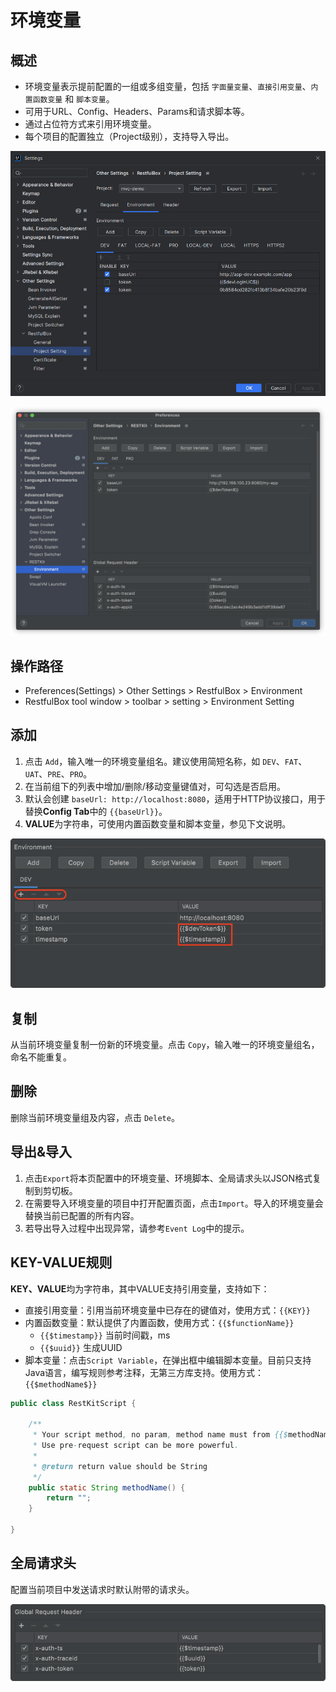 # 环境变量

## 概述

- 环境变量表示提前配置的一组或多组变量，包括 `字面量变量`、`直接引用变量`、`内置函数变量` 和 `脚本变量`。
- 可用于URL、Config、Headers、Params和请求脚本等。
- 通过占位符方式来引用环境变量。
- 每个项目的配置独立（Project级别），支持导入导出。

![3.x新版本](vx_images/100504719258471.png)

![旧版本](vx_images/563431415233361.png)

## 操作路径

- Preferences(Settings) > Other Settings > RestfulBox > Environment
- RestfulBox tool window > toolbar > setting > Environment Setting

## 添加

1. 点击 `Add`，输入唯一的环境变量组名。建议使用简短名称，如 `DEV`、`FAT`、`UAT`、`PRE`、`PRO`。
2. 在当前组下的列表中增加/删除/移动变量键值对，可勾选是否启用。
3. 默认会创建 `baseUrl: http://localhost:8080`，适用于HTTP协议接口，用于替换**Config Tab**中的 `{{baseUrl}}`。
4. **VALUE**为字符串，可使用内置函数变量和脚本变量，参见下文说明。

![1648521966210-0742e126-85e8-44e6-91bd-66d2a7d43329](vx_images/554531515252516.png)

## 复制

从当前环境变量复制一份新的环境变量。点击 `Copy`，输入唯一的环境变量组名，命名不能重复。

## 删除

删除当前环境变量组及内容，点击 `Delete`。

## 导出&导入

1. 点击`Export`将本页配置中的环境变量、环境脚本、全局请求头以JSON格式复制到剪切板。
2. 在需要导入环境变量的项目中打开配置页面，点击`Import`。导入的环境变量会替换当前已配置的所有内容。
3. 若导出导入过程中出现异常，请参考`Event Log`中的提示。

## KEY-VALUE规则

**KEY、VALUE**均为字符串，其中VALUE支持引用变量，支持如下：

- 直接引用变量：引用当前环境变量中已存在的键值对，使用方式：`{{KEY}}`
- 内置函数变量：默认提供了内置函数，使用方式：`{{$functionName}}` 
   - `{{$timestamp}}` 当前时间戳，ms
   - `{{$uuid}}` 生成UUID
- 脚本变量：点击`Script Variable`，在弹出框中编辑脚本变量。目前只支持Java语言，编写规则参考注释，无第三方库支持。使用方式：`{{$methodName$}}`

```java
public class RestKitScript {

    /**
     * Your script method, no param, method name must from {{$methodName$}}.
     * Use pre-request script can be more powerful.
     *
     * @return return value should be String
     */
    public static String methodName() {
        return "";
    }

}
```

## 全局请求头

配置当前项目中发送请求时默认附带的请求头。

![](vx_images/285831615232168.png)
